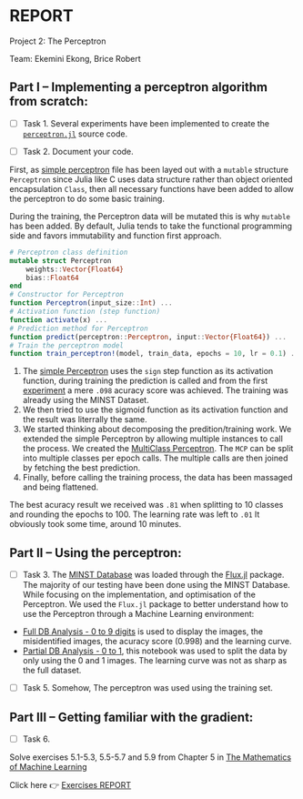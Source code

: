 # REPORT

Project 2: The Perceptron

Team: Ekemini Ekong, Brice Robert 

## Part I – Implementing a perceptron algorithm from scratch:

- [ ] Task 1. Several experiments have been implemented to create the  [`perceptron.jl`](perceptron.jl) source code.

- [ ] Task 2. Document your code.

First, as [simple perceptron](experiments/perceptron.jl) file has been layed out with a `mutable` structure `Perceptron` since Julia like C uses data structure rather than object oriented encapsulation `Class`, then all necessary functions have been added to allow the perceptron to do some basic training.

During the training, the Perceptron data will be mutated this is why `mutable` has been added. By default, Julia tends to take the functional programming side and favors immutability and function first approach.

```julia
# Perceptron class definition
mutable struct Perceptron
    weights::Vector{Float64}
    bias::Float64
end
# Constructor for Perceptron
function Perceptron(input_size::Int) ...
# Activation function (step function)
function activate(x) ...
# Prediction method for Perceptron
function predict(perceptron::Perceptron, input::Vector{Float64}) ...
# Train the perceptron model
function train_perceptron!(model, train_data, epochs = 10, lr = 0.1) ...
```

1. The [simple Perceptron](experiments/perceptron.jl) uses the `sign` step function as its activation function, during training the prediction is called and from the first [experiment](experiments/experiment.ipynb) a mere `.098` acuracy score was achieved. The training was already using the MINST Dataset.
2. We then tried to use the sigmoid function as its activation function and the result was literrally the same.
3. We started thinking about decomposing the predition/training work. We extended the simple Perceptron by allowing multiple instances to call the process. We created the [MultiClass Perceptron](perceptron.jl). The `MCP` can be split into multiple classes per epoch calls. The multiple calls are then joined by fetching the best prediction.
4. Finally, before calling the training process, the data has been massaged and being flattened.

The best acuracy result we received was `.81` when splitting to 10 classes and rounding the epochs to 100. The learning rate was left to `.01`
It obviously took some time, around 10 minutes. 

## Part II – Using the perceptron:

- [ ] Task 3. The [MINST Database](https://en.wikipedia.org/wiki/MNIST_database) was loaded through the [Flux.jl](https://fluxml.ai/) package. The majority of our testing have been done using the MINST Database. While focusing on the implementation, and optimisation of the Perceptron. We used the `Flux.jl` package to better understand how to use the Perceptron through a Machine Learning environment:

- [Full DB Analysis - 0 to 9 digits](experiments/experiment_with-Flux-MNIST-full.jl.ipynb) is used to display the images, the misidentified images, the acuracy score (0.998) and the learning curve.
- [Partial DB Analysis - 0 to 1](experiments/experiment_with-Flux-MNIST-part.jl.ipynb), this notebook was used to split the data by only using the 0 and 1 images. The learning curve was not as sharp as the full dataset.

- [ ] Task 5. Somehow, The perceptron was used using the training set.

## Part III – Getting familiar with the gradient:


- [ ] Task 6.

Solve exercises 5.1-5.3, 5.5-5.7 and 5.9 from Chapter 5 in [The Mathematics of Machine Learning](https://mml-book.github.io/book/mml-book.pdf)

Click here &#x1F449; [Exercises REPORT](REPORT_Part-III.jl.ipynb) 

